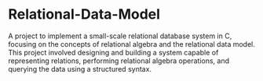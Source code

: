 # Relational-Data-Model
A project to implement a small-scale relational database system in C, focusing on the concepts of relational algebra and the relational data model. This project involved designing and building a system capable of representing relations, performing relational algebra operations, and querying the data using a structured syntax.

